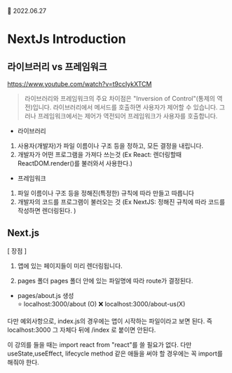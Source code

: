 📆 2022.06.27
# NextJs Introduction

## 라이브러리 vs 프레임워크
https://www.youtube.com/watch?v=t9ccIykXTCM

> 라이브러리와 프레임워크의 주요 차이점은 "Inversion of Control"(통제의 역전)입니다.
> 라이브러리에서 메서드를 호출하면 사용자가 제어할 수 있습니다.
> 그러나 프레임워크에서는 제어가 역전되어 프레임워크가 사용자를 호출합니다.

- 라이브러리

1. 사용자(개발자)가 파일 이름이나 구조 등을 정하고, 모든 결정을 내립니다.
2. 개발자가 어떤 프로그램을 가져다 쓰는것 (Ex React: 렌더링할때 ReactDOM.render()를 불러와서 사용한다.)

- 프레임워크

1. 파일 이름이나 구조 등을 정해진(특정한) 규칙에 따라 만들고 따릅니다
2. 개발자의 코드를 프로그램이 불러오는 것 (Ex NextJS: 정해진 규칙에 따라 코드를 작성하면 렌더링된다. )

## Next.js

[ 장점 ]

1.  앱에 있는 페이지들이 미리 렌더링됩니다.

1.  pages 폴더
    pages 폴더 안에 있는 파일명에 따라 route가 결정된다.

- pages/about.js 생성  
  ⭐ localhost:3000/about (O)
  ❌ localhost:3000/about-us(X)

다만 예외사항으로, index.js의 경우에는 앱이 시작하는 파일이라고 보면 된다.
즉 localhost:3000 그 자체다 뒤에 /index 로 붙이면 안된다.

이 강의를 들을 때는 import react from "react"를 쓸 필요가 없다.
다만 useState,useEffect, lifecycle method 같은 애들을 써야 할 경우에는 꼭 import를 해줘야 한다.
